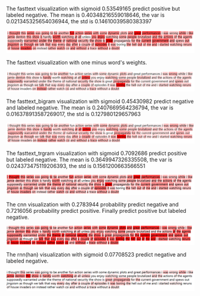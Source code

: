 The fasttext visualization with sigmoid 0.53549165 predict positive but labeled negative. The mean is 0.40348216559018646, the var is 0.021345325654036944, the std is 0.14610039580383397

![image](https://github.com/shencz/JLU-MONASH/blob/Shencz/Fasttext_visualization/Sentiment_analysis/Visualize%20samples/sample_one/ft.png)

The fasttext visualization with  one minus word's weights.

![image](https://github.com/shencz/JLU-MONASH/blob/Shencz/Fasttext_visualization/Sentiment_analysis/Visualize%20samples/sample_one/1-ft.png)

The fasttext_bigram visualization with sigmoid 0.45430982 predict negative and labeled negative. The mean is 0.2407669564236794, the var is 0.016378913587269017, the std is 0.127980129657963

![image](https://github.com/shencz/JLU-MONASH/blob/Shencz/Fasttext_visualization/Sentiment_analysis/Visualize%20samples/sample_one/ft_bigram.png)

The fasttext_trgram visualization with sigmoid 0.7092686 predict positive but labeled negative. The mean is 0.3649947326335508, the var is 0.024373475119206393, the std is 0.1561200663566551

![image](https://github.com/shencz/JLU-MONASH/blob/Shencz/Fasttext_visualization/Sentiment_analysis/Visualize%20samples/sample_one/ft_trgram.png)

The cnn visualization with 0.2783944 probability predict negative and 0.7216056 probability predict positive. Finally predict positive but labeled negative.

![image](https://github.com/shencz/JLU-MONASH/blob/Shencz/Fasttext_visualization/Sentiment_analysis/Visualize%20samples/sample_one/cnn.png)

The rnn(han) visualization with sigmoid 0.07708523 predict negative and labeled negative.

![image](https://github.com/shencz/JLU-MONASH/blob/Shencz/Fasttext_visualization/Sentiment_analysis/Visualize%20samples/sample_one/rnn(han).png)
